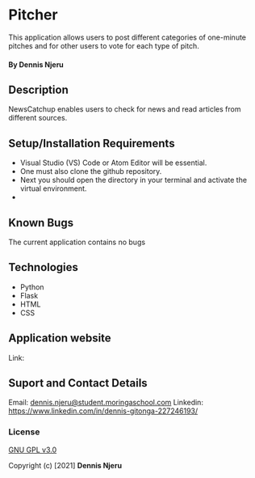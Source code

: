 # Pitcher
This application allows users to post different categories of one-minute pitches and for other users to vote for each type of pitch.

#### By Dennis Njeru

## Description
NewsCatchup enables users to check for news and read articles from different sources.

## Setup/Installation Requirements
* Visual Studio (VS) Code or Atom Editor will be essential.
* One must also clone the github repository.
* Next you should open the directory in your terminal and activate the virtual environment. 
* 

## Known Bugs
The current application contains no bugs

## Technologies
* Python
* Flask
* HTML
* CSS

## Application website
Link: 

## Suport and Contact Details
Email: dennis.njeru@student.moringaschool.com
Linkedin: https://www.linkedin.com/in/dennis-gitonga-227246193/


### License
[GNU GPL v3.0](./LICENSE)

Copyright (c) [2021] **Dennis Njeru**